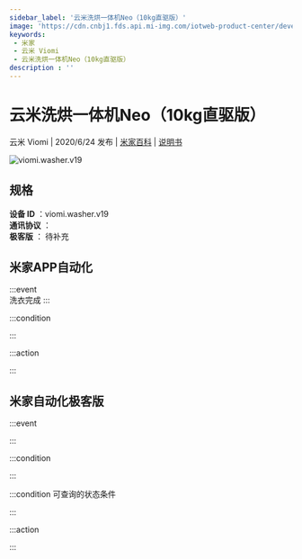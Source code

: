 ```yaml
---
sidebar_label: '云米洗烘一体机Neo（10kg直驱版）'
image: 'https://cdn.cnbj1.fds.api.mi-img.com/iotweb-product-center/developer_1590042123697x5Sy6M5V.png?GalaxyAccessKeyId=AKVGLQWBOVIRQ3XLEW&Expires=9223372036854775807&Signature=rWmclEreCH5Doc2t7cv+daPNgUs='
keywords: 
 - 米家
 - 云米 Viomi
 - 云米洗烘一体机Neo（10kg直驱版）
description : ''
---
```

# 云米洗烘一体机Neo（10kg直驱版）

云米 Viomi | 2020/6/24 发布 | [米家百科](https://home.mi.com/webapp/content/baike/product/index.html?model=viomi.washer.v19) | [说明书](https://home.mi.com/views/introduction.html?model=viomi.washer.v19&region=cn)

![viomi.washer.v19](https://cdn.cnbj1.fds.api.mi-img.com/iotweb-product-center/developer_1590042123697x5Sy6M5V.png?GalaxyAccessKeyId=AKVGLQWBOVIRQ3XLEW&Expires=9223372036854775807&Signature=rWmclEreCH5Doc2t7cv+daPNgUs=)

## 规格  
> 
**设备 ID** ：viomi.washer.v19  
**通讯协议** ：  
**极客版**  ： 待补充 


## 米家APP自动化  

:::event  
洗衣完成
:::

:::condition  

:::

:::action   

:::

## 米家自动化极客版  

:::event  

:::

:::condition  

:::

:::condition 可查询的状态条件  

:::

:::action  

:::

        
